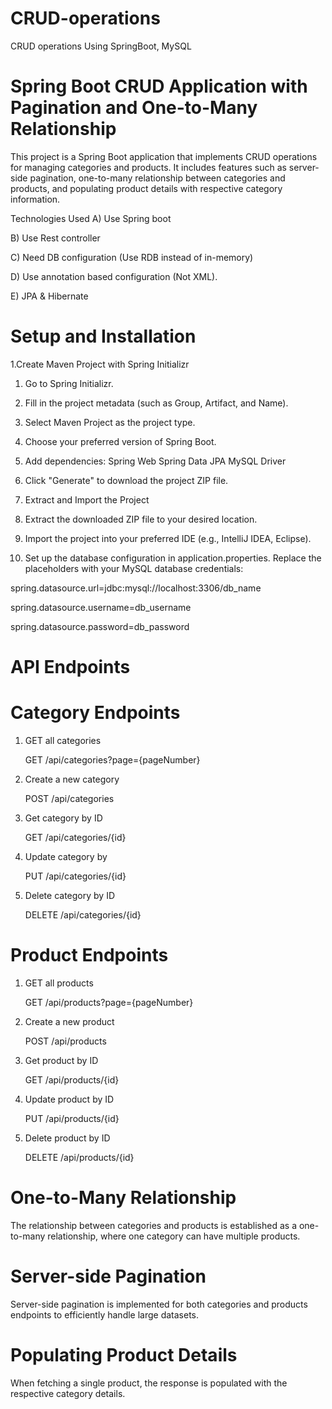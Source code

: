 # CRUD-operations
CRUD operations Using SpringBoot, MySQL

# Spring Boot CRUD Application with Pagination and One-to-Many Relationship
This project is a Spring Boot application that implements CRUD operations for managing categories and products. It includes features such as server-side pagination, one-to-many relationship between categories and products, and populating product details with respective category information.

Technologies Used
A) Use Spring boot

B) Use Rest controller

C) Need DB configuration (Use RDB instead of in-memory)

D) Use annotation based configuration (Not XML).

E) JPA & Hibernate


# Setup and Installation
1.Create Maven Project with Spring Initializr
1. Go to Spring Initializr.
2. Fill in the project metadata (such as Group, Artifact, and Name).
3. Select Maven Project as the project type.
4. Choose your preferred version of Spring Boot.
5. Add dependencies:
Spring Web
Spring Data JPA
MySQL Driver
7. Click "Generate" to download the project ZIP file.
   
2. Extract and Import the Project
1. Extract the downloaded ZIP file to your desired location.
2.  Import the project into your preferred IDE (e.g., IntelliJ IDEA, Eclipse).
3. Set up the database configuration in application.properties. Replace the placeholders with your MySQL database credentials:
  
spring.datasource.url=jdbc:mysql://localhost:3306/db_name

spring.datasource.username=db_username

spring.datasource.password=db_password


# API Endpoints
# Category Endpoints
1. GET all categories
   
   GET /api/categories?page={pageNumber}

2. Create a new category
   
   POST /api/categories

3. Get category by ID
   
   GET /api/categories/{id}

4. Update category by
   
   PUT /api/categories/{id}

5. Delete category by ID
   
   DELETE /api/categories/{id}

# Product Endpoints
1. GET all products
   
   GET /api/products?page={pageNumber}

   
2. Create a new product
   
   POST /api/products
   
3. Get product by ID
   
   GET /api/products/{id}

4. Update product by ID
   
   PUT /api/products/{id}

5. Delete product by ID
    
   DELETE /api/products/{id}

  # One-to-Many Relationship
The relationship between categories and products is established as a one-to-many relationship, where one category can have multiple products.

# Server-side Pagination
Server-side pagination is implemented for both categories and products endpoints to efficiently handle large datasets.

# Populating Product Details
When fetching a single product, the response is populated with the respective category details.





  

  

